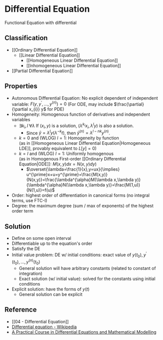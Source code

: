 # Differential Equation

Functional Equation with differential

## Classification

- [[Ordinary Differential Equation]]
	- [[Linear Differential Equation]]
		- [[Homogeneous Linear Differential Equation]]
		- [[Inhomogeneous Linear Differential Equation]]
- [[Partial Differential Equation]]

## Properties

- Autonomous Differential Equation: No explicit dependent of independent variable: $F(y,y^\prime,\dots,y^{(n)})=0$ (For ODE, may include $\frac{\partial}{\partial x_{i}} y$ for PDE)
- Homogeneity: Homogenous function of derivatives and independent variables
	- $\exists k_{i},l\;\forall\lambda$ If $(x_{i}, y)$ is a solution, $(\lambda^{k_{i}} x_{i}, \lambda^{l} y)$ is also a solution.
		- Since $\bar{y}=\lambda^{l} y(\lambda^{-k}t)$, then $\bar{y}^{(n)}=\lambda^{l-nk} y^{(n)}$.
	- $k=0$ and (WLOG) $l=1$: Homogeneity by function  
	  (as in [[Homogeneous Linear Differential Equation|Homogeneous LDE]], provably equivalent to $L[y]=0$)
	- $k=l$ and (WLOG) $l=1$: Uniformly homogenous  
	  (as in Homogenous First-order [[Ordinary Differential Equation|ODE]]: $M(x,y)dx=N(x,y)dy$)
		- $\overset{\lambda=\frac{1}{x},y=ux}{\implies} u^{\prime}x+u=y^{\prime}=\frac{M(x,y)}{N(x,y)}=\frac{\lambda^{\alpha}M(\lambda x,\lambda y)}{\lambda^{\alpha}N(\lambda x,\lambda y)}=\frac{M(1,u)}{N(1,u)}=f(u)$
- Order: highest order of differentiation in canonical forms (no integral terms, use FTC-I)
- Degree: the maximum degree (sum / max of exponents) of the highest order term

## Solution

- Define on some open interval
- Differentiable up to the equation's order
- Satisfy the DE
- Initial value problem: DE w/ initial conditions: exact value of $y(t_{0}),y^{\prime}(t_{0}),\dots,y^{(n)}(t_{0})$
	- General solution will have arbitrary constants (related to constant of integration)
	- Exact solution (w/ initial value): solved for the constants using initial conditions
- Explicit solution: have the forms of $y(t)$
	- General solution can be explicit

## Reference

- [[04 - Differential Equation]]
- [Differential equation - Wikipedia](https://en.wikipedia.org/wiki/Differential_equation)
- [A Practical Course in Differential Equations and Mathematical Modelling](https://doi.org/10.1142/7573)
